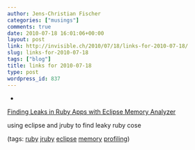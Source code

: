 ```yaml
---
author: Jens-Christian Fischer
categories: ["musings"]
comments: true
date: 2010-07-18 16:01:06+00:00
layout: post
link: http://invisible.ch/2010/07/18/links-for-2010-07-18/
slug: links-for-2010-07-18
tags: ["blog"]
title: links for 2010-07-18
type: post
wordpress_id: 837
---
```


  * 
                

[Finding Leaks in Ruby Apps with Eclipse Memory Analyzer](http://blog.headius.com/2010/07/finding-leaks-in-ruby-apps-with-eclipse.html)


                

using eclipse and jruby to find leaky ruby cose


                

(tags: [ruby](http://delicious.com/jaycee/ruby) [jruby](http://delicious.com/jaycee/jruby) [eclipse](http://delicious.com/jaycee/eclipse) [memory](http://delicious.com/jaycee/memory) [profiling](http://delicious.com/jaycee/profiling))


            
